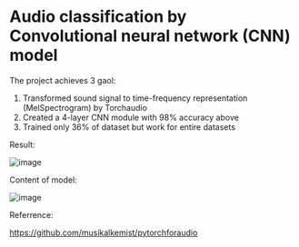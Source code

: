 # Audio classification by Convolutional neural network (CNN) model
The project achieves 3 gaol:

1. Transformed sound signal to time-frequency representation (MelSpectrogram) by Torchaudio
2. Created a 4-layer CNN module with 98% accuracy above
3. Trained only 36% of dataset but work for entire datasets 

Result:

![image](https://user-images.githubusercontent.com/89892249/175793327-8176c0b2-0e3f-44a3-b2af-1a60d73fc544.png)

Content of model:

![image](https://user-images.githubusercontent.com/89892249/175793347-be7e18e3-fd0c-4eee-828a-6ca2b0b5fc6f.png)

Referrence:

https://github.com/musikalkemist/pytorchforaudio
